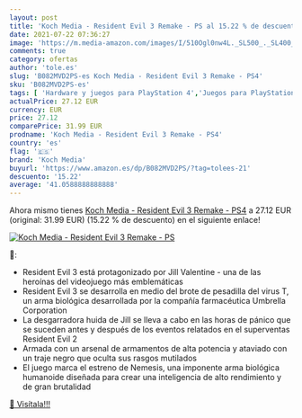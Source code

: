 ```yaml
---
layout: post
title: 'Koch Media - Resident Evil 3 Remake - PS al 15.22 % de descuento'
date: 2021-07-22 07:36:27
image: 'https://m.media-amazon.com/images/I/510Ogl0nw4L._SL500_._SL400_.jpg'
comments: true
category: ofertas
author: 'tole.es'
slug: 'B082MVD2PS-es Koch Media - Resident Evil 3 Remake - PS4'
sku: 'B082MVD2PS-es'
tags: [ 'Hardware y juegos para PlayStation 4','Juegos para PlayStation 4','Videojuegos','koch media','ps4', ]
actualPrice: 27.12 EUR
currency: EUR
price: 27.12
comparePrice: 31.99 EUR
prodname: 'Koch Media - Resident Evil 3 Remake - PS4'
country: 'es'
flag: '🇪🇸'
brand: 'Koch Media'
buyurl: 'https://www.amazon.es/dp/B082MVD2PS/?tag=tolees-21'
descuento: '15.22'
average: '41.0588888888888'
---
```


Ahora mismo tienes [Koch Media - Resident Evil 3 Remake - PS4](https://www.amazon.es/dp/B082MVD2PS/?tag=tolees-21) a 27.12 EUR (original: 31.99 EUR) (15.22 %  de descuento) en el siguiente enlace!

[![Koch Media - Resident Evil 3 Remake - PS](https://m.media-amazon.com/images/I/510Ogl0nw4L._SL500_._SL400_.jpg)](https://www.amazon.es/dp/B082MVD2PS/?tag=tolees-21)

🔎:

- Resident Evil 3 está protagonizado por Jill Valentine - una de las heroínas del videojuego más emblemáticas
- Resident Evil 3 se desarrolla en medio del brote de pesadilla del virus T, un arma biológica desarrollada por la compañía farmacéutica Umbrella Corporation
- La desgarradora huida de Jill se lleva a cabo en las horas de pánico que se suceden antes y después de los eventos relatados en el superventas Resident Evil 2
- Armada con un arsenal de armamentos de alta potencia y ataviado con un traje negro que oculta sus rasgos mutilados
- El juego marca el estreno de Nemesis, una imponente arma biológica humanoide diseñada para crear una inteligencia de alto rendimiento y de gran brutalidad

[🛒 Visítala!!!](https://www.amazon.es/dp/B082MVD2PS/?tag=tolees-21)
